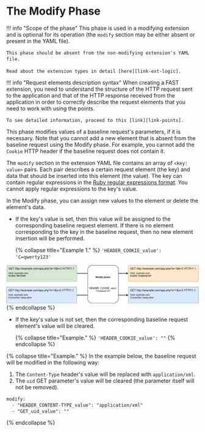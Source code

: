 [link-points]:          points/intro.md
[link-ruby-regexp]:     http://ruby-doc.org/core-2.6.1/doc/regexp_rdoc.html
[link-ext-logic]:       logic.md

[img-modify]:           ../../images/dsl/common/phases/modify.png

# The Modify Phase

!!! info "Scope of the phase"
    This phase is used in a modifying extension and is optional for its operation (the `modify` section may be either absent or present in the YAML file).

    This phase should be absent from the non-modifying extension's YAML file.
    
    Read about the extension types in detail [here][link-ext-logic].

!!! info "Request elements description syntax"
    When creating a FAST extension, you need to understand the structure of the HTTP request sent to the application and that of the HTTP response received from the application in order to correctly describe the request elements that you need to work with using the points. 

    To see detailed information, proceed to this [link][link-points].
 
 This phase modifies values of a baseline request's parameters, if it is necessary. Note that you cannot add a new element that is absent from the baseline request using the Modify phase. For example, you cannot add the `Cookie` HTTP header if the baseline request does not contain it. 

The `modify` section in the extension YAML file contains an array of `<key: value>` pairs. Each pair describes a certain request element (the key) and data that should be inserted into this element (the value). The key can contain regular expressions in the [Ruby regular expressions format][link-ruby-regexp]. You cannot apply regular expressions to the key's value.

In the Modify phase, you can assign new values to the element or delete the element's data.

*   If the key's value is set, then this value will be assigned to the corresponding baseline request element. If there is no element corresponding to the key in the baseline request, then no new element insertion will be performed.
    
    {% collapse title="Example 1." %}
`'HEADER_COOKIE_value': 'C=qwerty123'`

![Modify phase](../../images/dsl/en/phases/modify.png)
    {% endcollapse %}

*   If the key's value is not set, then the corresponding baseline request element's value will be cleared.
    
    {% collapse title="Example." %}
`'HEADER_COOKIE_value': ""`
    {% endcollapse %}

{% collapse title="Example." %}
In the example below, the baseline request will be modified in the following way:
1.  The `Content-Type` header's value will be replaced with `application/xml`.
2.  The `uid` GET parameter's value will be cleared (the parameter itself will not be removed).

```
modify:
  - "HEADER_CONTENT-TYPE_value": "application/xml"
  - "GET_uid_value": ""
```
{% endcollapse %}